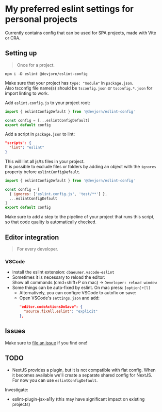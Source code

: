 # My preferred eslint settings for personal projects

Currently contains config that can be used for SPA projects, made with Vite or CRA.

## Setting up

> Once for a project.

```
npm i -D eslint @devjorn/eslint-config
```

Make sure that your project has `type: "module"` in `package.json`.  
Also tsconfig file name(s) should be `tsconfig.json` or `tsconfig.*.json` for import linting to work.

Add `eslint.config.js` to your project root:

```js
import { eslintConfigDefault } from '@devjorn/eslint-config'

const config = [...eslintConfigDefault]
export default config
```

Add a script in `package.json` to lint:

```json
"scripts": {
  "lint": "eslint"
}
```

This will lint all js/ts files in your project.  
It is possible to exclude files or folders by adding an object with the `ignores` property before `eslintConfigDefault`.

```js
import { eslintConfigDefault } from '@devjorn/eslint-config'

const config = [
  { ignores: ['eslint.config.js', 'test/**'] },
  ...eslintConfigDefault
]
export default config
```

Make sure to add a step to the pipeline of your project that runs this script, so that code quality is automatically checked.

## Editor integration

> For every developer.

### VSCode

- Install the eslint extension: `dbaeumer.vscode-eslint`
- Sometimes it is necessary to reload the editor:  
  Show all commands (cmd+shift+P on mac) -> `Developer: reload window`
- Some things can be auto-fixed by eslint. On mac press: `[option]+[l]`
  - Alternatively, you can configre VSCode to autofix on save:
  - Open VSCode's `settings.json` and add:
    ```json
    "editor.codeActionsOnSave": {
      "source.fixAll.eslint": "explicit"
    },
    ```

## Issues

Make sure to [file an issue](https://github.com/publicJorn/code-consistency/issues) if you find one!

## TODO

- NextJS provides a plugin, but it is not compatible with flat config. When it becomes available we'll create a separate shared config for NextJS.  
  For now you can use `eslintConfigDefault`.

Investigate:

- eslint-plugin-jsx-a11y (this may have significant impact on existing projects)
